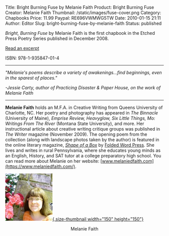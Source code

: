 Title: Bright Burning Fuse by Melanie Faith
Product: Bright Burning Fuse
Creator: Melanie Faith
Thumbnail: /static/images/fuse-cover.png
Category: Chapbooks
Price: 11.99
Paypal: RE696VWMWG5TW
Date: 2010-01-15 21:11
Author: Editor
Slug: bright-burning-fuse-by-melanie-faith
Status: published

*Bright, Burning Fuse* by Melanie Faith is the first chapbook in the Etched Press Poetry Series published in December 2008. 

[Read an excerpt](../static/bright-excerpt.pdf "Excerpt")

ISBN: 978-1-935847-01-4

---

*"Melanie's poems describe a variety of awakenings...find beginnings, even in the sparest of places."*

*-Jessie Carty, author of *Practicing Disaster* & *Paper House*, on the work of Melanie Faith*

---

**Melanie Faith** holds an M.F.A. in Creative Writing from Queens University of Charlotte, NC. Her poetry and photography has appeared in *The Binnacle* (University of Maine), *Emprise Review, Heavyglow, Six Little Things, Mo: Writings From The River* (Montana State University), and more. Her instructional article about creative writing critique groups was published in *The Writer* magazine (November 2009). The opening poem from the collection (along with landscape photos taken by the author) is featured in the online literary magazine, *[Shape of a Box](http://www.youtube.com/shapeofabox)* by [Folded Word Press](http://www.folded.wordpress.com). She lives and writes in rural Pennsylvania, where she educates young minds as an English, History, and SAT tutor at a college preparatory high school. You can read more about Melanie on her website: [www.melaniedfaith.com](https://www.melaniedfaith.com/).

[![melanie-faith](../wp-content/uploads/2010/01/Melanie_Faith-150x150.jpg){.size-thumbnail width="150" height="150"}](../wp-content/uploads/2010/01/Melanie_Faith.jpg)
<center>Melanie Faith</center>

